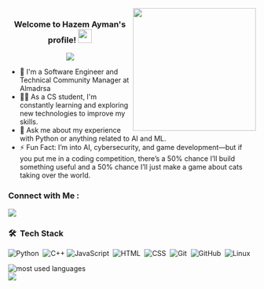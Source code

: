 
<img width="250" align="right" src="https://c.tenor.com/_DOBjnGspYAAAAAM/code-coding.gif">

<h3 align="center">
  Welcome to Hazem Ayman's profile!
  <img src="https://media.giphy.com/media/hvRJCLFzcasrR4ia7z/giphy.gif" width="28">
</h3>

<!-- Typing SVG by DenverCoder1 - https://github.com/DenverCoder1/readme-typing-svg -->
<p align="center">
  <a href="https://github.com/DenverCoder1/readme-typing-svg"><img src="https://readme-typing-svg.herokuapp.com/?lines=Full-stack%20web%20developer;Always%20learning%20new%20things&font=Fira%20Code&center=true&width=440&height=45&color=f75c7e&vCenter=true&size=22"></a>
</p> 

- 🏢 I'm a Software Engineer and Technical Community Manager at Almadrsa
- 👨‍💻 As a CS student, I'm constantly learning and exploring new technologies to improve my skills.
- 💬 Ask me about my experience with Python or anything related to AI and ML.
- ⚡ Fun Fact: I’m into AI, cybersecurity, and game development—but if you put me in a coding competition, there’s a 50% chance I’ll build something useful and a 50% chance I’ll just make a game about cats taking over the world.



### Connect with Me :

<a href="https://linkedin.com/in/hazemaymanhs" target="_blank"><img src="https://img.shields.io/badge/-Hazem%20Ayman-0077B5?style=for-the-badge&logo=Linkedin&logoColor=white"/></a>

### 🛠 &nbsp;Tech Stack
![Python](https://img.shields.io/badge/-Python%20-05122A?style=flat&logo=python)&nbsp;
![C++](https://img.shields.io/badge/-C++-05122A?style=flat&logo=c%2B%2B)
![JavaScript](https://img.shields.io/badge/-JavaScript-05122A?style=flat&logo=javascript)&nbsp;
![HTML](https://img.shields.io/badge/-HTML-05122A?style=flat&logo=HTML5)&nbsp;
![CSS](https://img.shields.io/badge/-CSS-05122A?style=flat&logo=CSS3&logoColor=1572B6)&nbsp;
![Git](https://img.shields.io/badge/-Git-05122A?style=flat&logo=git)&nbsp;
![GitHub](https://img.shields.io/badge/-GitHub-05122A?style=flat&logo=github)&nbsp;
![Linux](https://img.shields.io/badge/-Linux-05122A?style=flat&logo=linux)







<img align="left" src="https://github-readme-stats.vercel.app/api/top-langs?username=hazemayman&show_icons=true&locale=en&layout=compact&theme=radical" alt="most used languages" />
<br>
<a href="https://komarev.com/ghpvc/?username=hazemayman&style=for-the-badge">
    <img src="https://komarev.com/ghpvc/?username=hazemayman&style=for-the-badge">
</a>

